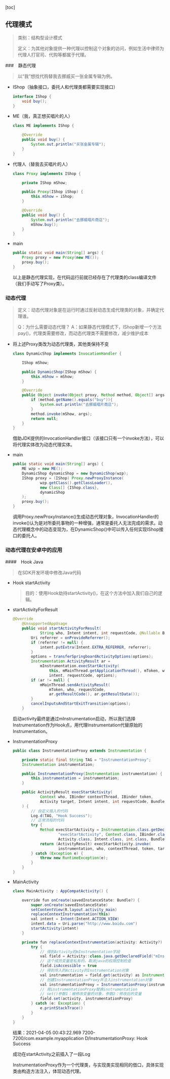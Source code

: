 [toc]

## 代理模式

> 类别：结构型设计模式
>
> 定义：为其他对象提供一种代理以控制这个对象的访问，例如生活中律师为代理人打官司、代购等都属于代理。

###　静态代理

> 以“我”想找代购替我去挪威买一张金属专辑为例。

- IShop（抽象接口，委托人和代理类都需要实现接口）

  ```java
  interface IShop {
      void buy();
  }
  ```

- ME（我，真正想买唱片的人）

  ```java
  class ME implements IShop {
  
      @Override
      public void buy() {
          System.out.println("买张金属专辑");
      }
  }
  ```

- 代理人（替我去买唱片的人）

  ```java
  class Proxy implements IShop {
  
      private IShop mShow;
  
      public Proxy(IShop iShop) {
          this.mShow = iShop;
      }
  
      @Override
      public void buy() {
          System.out.println("去挪威唱片商店");
          mShow.buy();
      }
  }
  ```

- main

  ```java
  public static void main(String[] args) {
      Proxy proxy = new Proxy(new ME());
      proxy.buy();
  }
  ```

  以上是静态代理实现，在代码运行前就已经存在了代理类的class编译文件（我们手动写了Proxy类）。

### 动态代理

> 定义：动态代理对象是在运行时通过反射动态生成代理类的对象，并确定代理谁。
>
> Q：为什么需要动态代理？
> A：如果静态代理模式下，IShop新增一个方法pay()，代理类需要修改，而动态代理类不需要修改，减少维护成本

- 将上述Proxy类改为动态代理类，其他类保持不变

  ```java
  class DynamicShop implements InvocationHandler {
  
      IShop mShow;
  
      public DynamicShop(IShop mShow) {
          this.mShow = mShow;
      }
  
      @Override
      public Object invoke(Object proxy, Method method, Object[] args) throws Throwable {
          if (method.getName().equals("buy")){
              System.out.println("去挪威唱片商店");
          }
          method.invoke(mShow, args);
          return null;
      }
  }
  ```

  借助JDK提供的InvocationHandler接口（该接口只有一个invoke方法），可以将代理实体改为动态代理实体。

- main

  ```java
  public static void main(String[] args) {
      ME wzp = new ME();
      DynamicShop dynamicShop = new DynamicShop(wzp);
      IShop proxy = (IShop) Proxy.newProxyInstance(
              wzp.getClass().getClassLoader(),
              new Class[] {IShop.class},
              dynamicShop
      ); 
      proxy.buy();
  }
  ```

  调用Proxy.newProxyInstance()生成动态代理对象，InvocationHandler的invoke()认为是对所委托事物的一种增强，通常是委托人无法完成的需求。动态代理概念中的动态变现为，在DynamicShop()中可以传入任何实现IShop接口的委托人。

### 动态代理在安卓中的应用

####　Hook Java

> 在SDK开发环境中修改Java代码

- Hook startActivity

  > 目的：使用Hook劫持startActivity()，在这个方法中加入我们自己的逻辑。

- startActivityForResult

  ```java
  @Override
      @UnsupportedAppUsage
      public void startActivityForResult(
              String who, Intent intent, int requestCode, @Nullable Bundle options) {
          Uri referrer = onProvideReferrer();
          if (referrer != null) {
              intent.putExtra(Intent.EXTRA_REFERRER, referrer);
          }
          options = transferSpringboardActivityOptions(options);
          Instrumentation.ActivityResult ar =
              mInstrumentation.execStartActivity(
                  this, mMainThread.getApplicationThread(), mToken, who,
                  intent, requestCode, options);
          if (ar != null) {
              mMainThread.sendActivityResult(
                  mToken, who, requestCode,
                  ar.getResultCode(), ar.getResultData());
          }
          cancelInputsAndStartExitTransition(options);
      }
  ```

  启动activity最终是通过mInstrumentation启动，所以我们选择Instrumentation作为Hook点，用代理Instrumentation代替原始的Instrumentation。

- InstrumentationProxy

  ```java
  public class InstrumentationProxy extends Instrumentation {
  
      private static final String TAG = "InstrumentationProxy";
      Instrumentation instrumentation;
  
      public InstrumentationProxy(Instrumentation instrumentation) {
          this.instrumentation = instrumentation;
      }
  
      public ActivityResult execStartActivity(
              Context who, IBinder contextThread, IBinder token,
              Activity target, Intent intent, int requestCode, Bundle options
      ) {
          // 自定义插入的代码
          Log.d(TAG, "Hook Success");
          // 正常流程的代码
          try {
              Method execStartActivity = Instrumentation.class.getDeclaredMethod(
                      "execStartActivity", Context.class, IBinder.class, IBinder.class,
                      Activity.class, Intent.class, int.class, Bundle.class);
              return (ActivityResult) execStartActivity.invoke(
                      instrumentation, who, contextThread, token, target, intent, requestCode, options);
          } catch (Exception e) {
              throw new RuntimeException(e);
          }
      }
  }
  ```

- MainActivity

  ```java
  class MainActivity : AppCompatActivity() {
  
      override fun onCreate(savedInstanceState: Bundle?) {
          super.onCreate(savedInstanceState)
          setContentView(R.layout.activity_main)
          replaceContextInstrumentation(this)
          val intent = Intent(Intent.ACTION_VIEW)
          intent.data = Uri.parse("http://www.baidu.com")
          startActivity(intent)
      }
  
      private fun replaceContextInstrumentation(activity: Activity?) {
          try {
              // 得到Activity的mInstrumentation字段
              val field = Activity::class.java.getDeclaredField("mInstrumentation")
              // 这个成员变量是私有的，取消java的权限控制检查
              field.isAccessible = true
              // 得到传入的Activity的Instrumentation对象
              val instrumentation = field.get(activity) as Instrumentation
              // 创建InstrumentationProxy并注入instrumentation对象
              val instrumentationProxy = InstrumentationProxy(instrumentation)
              // 用instrumentationProxy替换instrumentation
              // set()参数1：被修改变量的对象，参数2：修改后的变量
              field.set(activity, instrumentationProxy)
          } catch (e: Exception) {
              e.printStackTrace()
          }
      }
  }
  ```

  结果：2021-04-05 00:43:22.969 7200-7200/com.example.myapplication D/InstrumentationProxy: Hook Success

  成功在startActivity之前插入了一段Log

  InstrumentationProxy作为一个代理类，与实现类实现相同的借口，具体实现类由构造方法注入，体现动态代理。